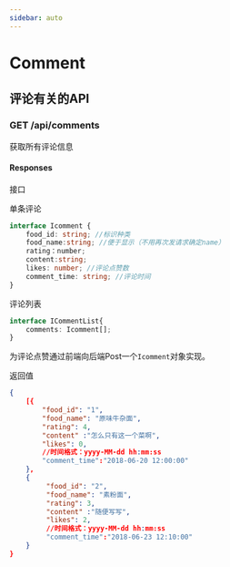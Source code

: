 ```yaml
---
sidebar: auto
---
```


# Comment

## 评论有关的API 

### GET /api/comments

获取所有评论信息

#### Responses

接口

单条评论

```typescript
interface Icomment {
    food_id: string; //标识种类
    food_name:string; //便于显示（不用再次发请求确定name）
    rating：number;
    content:string;
    likes: number; //评论点赞数
    comment_time: string; //评论时间
}
```

评论列表

```typescript
interface ICommentList{
    comments: Icomment[];
}
```



为评论点赞通过前端向后端Post一个`Icomment`对象实现。



返回值

```json
{
    [{
        "food_id": "1",
        "food_name": "原味牛杂面",
        "rating": 4,
        "content" :"怎么只有这一个菜啊",
        "likes": 0,
        //时间格式：yyyy-MM-dd hh:mm:ss
        "comment_time":"2018-06-20 12:00:00"
    },
    {
         "food_id": "2",
         "food_name": "素粉面",
         "rating": 3,
         "content" :"随便写写",
         "likes": 2,
         //时间格式：yyyy-MM-dd hh:mm:ss
         "comment_time":"2018-06-23 12:10:00"
    }
}
```













